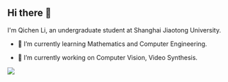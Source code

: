 ## Hi there 👋

I'm Qichen Li, an undergraduate student at Shanghai Jiaotong University.

- 🌱 I’m currently learning Mathematics and Computer Engineering.

- 🔭 I’m currently working on Computer Vision, Video Synthesis.


![](https://steam-current-game.vercel.app/api/?steamids=76561198882777514)


<!--
**Fr9nkenstein/Fr9nkenstein** is a ✨ _special_ ✨ repository because its `README.md` (this file) appears on your GitHub profile.

Here are some ideas to get you started:

- 🔭 I’m currently working on ...
- 🌱 I’m currently learning ...
- 👯 I’m looking to collaborate on ...
- 🤔 I’m looking for help with ...
- 💬 Ask me about ...
- 📫 How to reach me: ...
- 😄 Pronouns: ...
- ⚡ Fun fact: ...
-->
